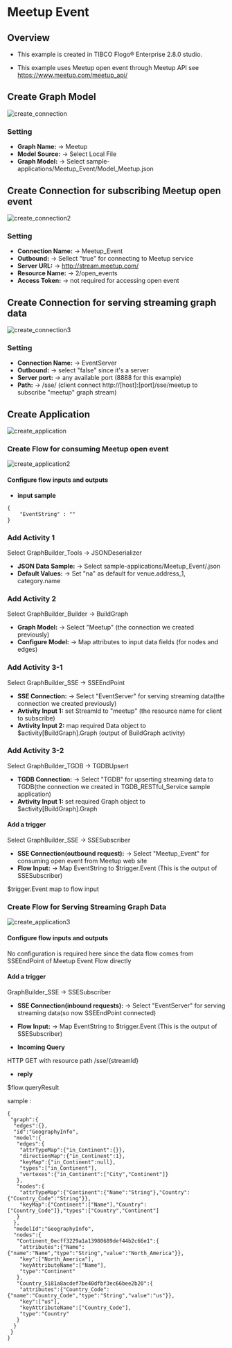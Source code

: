 # Meetup Event

## Overview

- This example is created in TIBCO Flogo® Enterprise 2.8.0 studio. 

- This example uses Meetup open event through Meetup API see https://www.meetup.com/meetup_api/

## Create Graph Model

![create_connection](create_connection.png)
### Setting
- **Graph Name:** -> Meetup
- **Model Source:** -> Select Local File
- **Graph Model:** -> Select sample-applications/Meetup_Event/Model_Meetup.json

## Create Connection for subscribing Meetup open event 

![create_connection2](create_connection2.png)
### Setting
- **Connection Name:** -> Meetup_Event
- **Outbound:** -> Sellect "true" for connecting to Meetup service
- **Server URL:** -> http://stream.meetup.com/
- **Resource Name:** -> 2/open_events
- **Access Token:** -> not required for accessing open event

## Create Connection for serving streaming graph data

![create_connection3](create_connection3.png)
### Setting
- **Connection Name:** -> EventServer
- **Outbound:** -> select "false" since it's a server
- **Server port:** -> any available port (8888 for this example)
- **Path:** -> /sse/ (client connect http://[host]:[port]/sse/meetup to subscribe "meetup" graph stream)

## Create Application

![create_application](create_application.png)

### Create Flow for consuming Meetup open event 

![create_application2](create_application2.png)

#### Configure flow inputs and outputs

- **input sample** 
```
{
    "EventString" : ""
}
```
### Add Activity 1
Select GraphBuilder_Tools -> JSONDeserializer
- **JSON Data Sample:** -> Select sample-applications/Meetup_Event/.json
- **Default Values:** -> Set "na" as default for venue.address_1, category.name

### Add Activity 2
Select GraphBuilder_Builder -> BuildGraph
- **Graph Model:** -> Select "Meetup" (the connection we created previously)
- **Configure Model:** -> Map attributes to input data fields (for nodes and edges) 

### Add Activity 3-1
Select GraphBuilder_SSE -> SSEEndPoint
- **SSE Connection:** -> Select "EventServer" for serving streaming data(the connection we created previously)
- **Avtivity Input 1:** set StreamId to "meetup" (the resource name for client to subscribe)
- **Avtivity Input 2:** map required Data object to $activity[BuildGraph].Graph (output of BuildGraph activity)

### Add Activity 3-2
Select GraphBuilder_TGDB -> TGDBUpsert
- **TGDB Connection:** -> Select "TGDB" for upserting streaming data to TGDB(the connection we created in TGDB_RESTful_Service sample application)
- **Avtivity Input 1:** set required Graph object to $activity[BuildGraph].Graph

#### Add a trigger 
Select GraphBuilder_SSE -> SSESubscriber
- **SSE Connection(outbound request):** -> Select "Meetup_Event" for consuming open event from Meetup web site
- **Flow Input:** -> Map EventString to $trigger.Event (This is the output of SSESubscriber)

$trigger.Event map to flow input

### Create Flow for Serving Streaming Graph Data 

![create_application3](create_application3.png)

#### Configure flow inputs and outputs

No configuration is required here since the data flow comes from SSEEndPoint of Meetup Event Flow directly

#### Add a trigger 
 GraphBuilder_SSE -> SSESubscriber
- **SSE Connection(inbound requests):** -> Select "EventServer" for serving streaming data(so now SSEEndPoint connected)
- **Flow Input:** -> Map EventString to $trigger.Event (This is the output of SSESubscriber)

- **Incoming Query**

HTTP GET with resource path /sse/{streamId}

- **reply**

$flow.queryResult

sample : 
```
{
 "graph":{
  "edges":{},
  "id":"GeographyInfo",
  "model":{
   "edges":{
    "attrTypeMap":{"in_Continent":{}},
    "directionMap":{"in_Continent":1},
    "keyMap":{"in_Continent":null},
    "types":["in_Continent"],
    "vertexes":{"in_Continent":["City","Continent"]}
   },
   "nodes":{
    "attrTypeMap":{"Continent":{"Name":"String"},"Country":{"Country_Code":"String"}},
    "keyMap":{"Continent":["Name"],"Country":["Country_Code"]},"types":["Country","Continent"]
   }
  },
  "modelId":"GeographyInfo",
  "nodes":{
   "Continent_0ecff3229a1a13980689def44b2c66e1":{
    "attributes":{"Name":{"name":"Name","type":"String","value":"North_America"}},
    "key":["North_America"],
    "keyAttributeName":["Name"],
    "type":"Continent"
   },
   "Country_5181a8acdef7be40dfbf3ec66bee2b20":{
    "attributes":{"Country_Code":{"name":"Country_Code","type":"String","value":"us"}},
    "key":["us"],
    "keyAttributeName":["Country_Code"],
    "type":"Country"
   }
  }
 }
}
```
